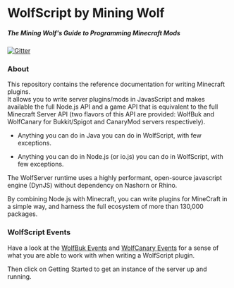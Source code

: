 # WolfScript by Mining Wolf

##### The Mining Wolf's Guide to Programming Minecraft Mods

[![Gitter](https://badges.gitter.im/Join%20Chat.svg)](https://gitter.im/miningwolf/wolfscript?utm_source=badge&utm_medium=badge&utm_campaign=pr-badge)


### About

This repository contains the reference documentation for writing Minecraft plugins.  
It allows you to write server plugins/mods in JavasScript and makes available the full Node.js API 
and a game API that is equivalent to the full Minecraft Server API (two flavors of this API are provided:
WolfBuk and WolfCanary for Bukkit/Spigot and CanaryMod servers respectively).

* Anything you can do in Java you can do in WolfScript, with few exceptions.

* Anything you can do in Node.js (or io.js) you can do in WolfScript, with few exceptions.

The WolfServer runtime uses a highly performant, open-source javascript engine (DynJS) without dependency on Nashorn or Rhino.

By combining Node.js with Minecraft, you can write plugins for MineCraft in a simple way, and harness the full ecosystem of more than 130,000 packages.


### WolfScript Events

Have a look at the [WolfBuk Events](./wolfbuk/Events.md) and [WolfCanary Events](./wolfcanary/Events.md) for a sense of what you are able to work with when writing a WolfScript plugin.

Then click on Getting Started to get an instance of the server up and running.


